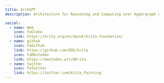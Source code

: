 ```yaml
---
title: ArchGPT
description: Architecture for Reasoning and Computing over Hypergraph and the Yoneda perspective

social:
  - name: Web
    icon: FaGlobe
    link: https://krita.org/en/about/krita-foundation/
  - name: github
    icon: FaGithub
    link: https://github.com/KDE/krita
    icon: FaMastodon
    link: https://mastodon.art/@krita
  - name: twitter
    icon: FaTwitter
    link: https://twitter.com/Krita_Painting
---
```

